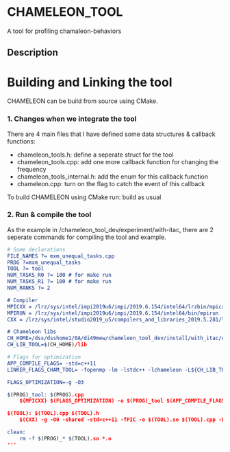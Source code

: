 CHAMELEON_TOOL
====

A tool for profiling chamaleon-behaviors

Description
-------

Building and Linking the tool
============

CHAMELEON can be build from source using CMake.

### 1. Changes when we integrate the tool
There are 4 main files that I have defined some data structures & callback functions:
- chameleon_tools.h: define a seperate struct for the tool
- chameleon_tools.cpp: add one more callback function for changing the frequency
- chameleon_tools_internal.h: add the enum for this callback function
- chameleon.cpp: turn on the flag to catch the event of this callback

To build CHAMELEON using CMake run: build as usual

### 2. Run & compile the tool
As the example in /chameleon_tool_dev/experiment/with-itac, there are 2 seperate commands for compiling the tool and example.
```cmake
# Some declarations
FILE_NAMES ?= mxm_unequal_tasks.cpp
PROG ?=mxm_unequal_tasks
TOOL ?= tool
NUM_TASKS_R0 ?= 100	# for make run
NUM_TASKS_R1 ?= 100 # for make run
NUM_RANKS ?= 2

# Compiler
MPICXX = /lrz/sys/intel/impi2019u6/impi/2019.6.154/intel64/lrzbin/mpicxx
MPIRUN = /lrz/sys/intel/impi2019u6/impi/2019.6.154/intel64/bin/mpirun
CXX = /lrz/sys/intel/studio2019_u5/compilers_and_libraries_2019.5.281/linux/bin/intel64/icpc

# Chameleon libs
CH_HOME=/dss/dsshome1/0A/di49mew/chameleon_tool_dev/install/with_itac/cham_tool
CH_LIB_TOOL=$(CH_HOME)/lib

# Flags for optimization
APP_COMPILE_FLAGS= -std=c++11
LINKER_FLAGS_CHAM_TOOL= -fopenmp -lm -lstdc++ -lchameleon -L${CH_LIB_TOOL}

FLAGS_OPTIMIZATION=-g -O3

$(PROG)_tool: $(PROG).cpp
	${MPICXX} $(FLAGS_OPTIMIZATION) -o $(PROG)_tool $(APP_COMPILE_FLAGS) $(FILE_NAMES) $(LINKER_FLAGS_CHAM_TOOL)

$(TOOL): $(TOOL).cpp $(TOOL).h
	$(CXX) -g -O0 -shared -std=c++11 -fPIC -o $(TOOL).so $(TOOL).cpp -L$(CH_HOME)/lib -I$(CH_HOME)include

clean:
	rm -f $(PROG)_* $(TOOL).so *.o
'''